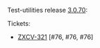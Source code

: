 Test-utilities release [3.0.70](https://github.com/maweeks/test-utilities/pull/77):

Tickets:

- [ZXCV-321](https://bob.atlassian.net/browse/ZXCV-321) [#76, #76, #76] 
